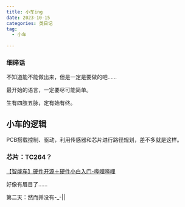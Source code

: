 ```yaml
---
title: 小车ing
date: 2023-10-15
categories: 类日记
tag:
  - 小车
  
---
```


### 细碎话
不知道能不能做出来，但是一定是要做的吧……

最开始的语言，一定要尽可能简单。

生有四肢五脉，定有始有终。

## 小车的逻辑

PCB搭载控制、驱动，利用传感器和芯片进行路径规划，差不多就是这样。

### 芯片：TC264？
[【智能车】硬件开源＋硬件小白入门-哔哩哔哩](https://b23.tv/7TTrdR2)

好像有眉目了……

第二天：然而并没有-_-||
